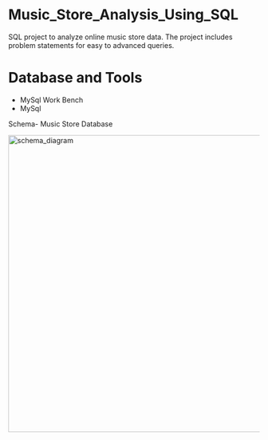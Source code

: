 # Music_Store_Analysis_Using_SQL
SQL project to analyze online music store data. The project includes problem statements for easy to advanced queries.

# Database and Tools
* MySql Work Bench
* MySql

Schema- Music Store Database



<img width="594" alt="schema_diagram" src="https://github.com/user-attachments/assets/7f15d9f9-0ee1-4010-bbd6-9b34b14ee384">




